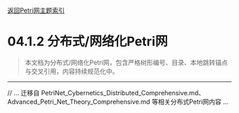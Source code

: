 [返回Petri网主题索引](./README.md)

# 04.1.2 分布式/网络化Petri网

> 本文档为分布式/网络化Petri网，包含严格树形编号、目录、本地跳转锚点与交叉引用，内容持续规范化中。

---

// ... 迁移自 PetriNet_Cybernetics_Distributed_Comprehensive.md、Advanced_Petri_Net_Theory_Comprehensive.md 等相关分布式Petri网内容 ...

